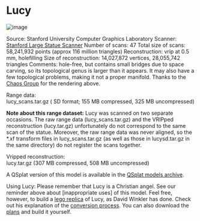 # Lucy

![image](http://graphics.stanford.edu/data/3Dscanrep/lucy-vray_28_mil_poly_hdri_gi.gif)

Source: Stanford University Computer Graphics Laboratory
Scanner: [Stanford Large Statue Scanner](http://graphics.stanford.edu/projects/mich/mgantry-in-lab/mgantry-in-lab.html)
Number of scans: 47
Total size of scans: 58,241,932 points (approx 116 million triangles)
Reconstruction: vrip at 0.5 mm, holefilling
Size of reconstruction: 14,027,872 vertices, 28,055,742 triangles
Comments: hole-free, but contains small bridges due to space carving, so its topological genus is larger than it appears.
It may also have a few topological problems, making it not a proper manifold. Thanks to the [Chaos Group](http://www.chaosgroup.com/) for the rendering above.

Range data:\
    lucy_scans.tar.gz ( SD format; 155 MB compressed, 325 MB uncompressed)

**Note about this range dataset:** Lucy was scanned on two separate occasions. The raw range data (lucy_scans.tar.gz) and the VRIPped reconstruction (lucy.tar.gz) unfortunately do not correspond to the same scan of the statue. Moreover, the raw range data was never aligned, so the *.xf transform files in lucy_scans.tar.gz (as well as those in lucysd.tar.gz in the same directory) do not register the scans together. 

Vripped reconstruction:\
    lucy.tar.gz (307 MB compressed, 508 MB uncompressed)

A QSplat version of this model is available in the [QSplat models archive](http://graphics.stanford.edu/data/qsplat/). 

Using Lucy: Please remember that Lucy is a Christian angel. See our reminder above about [inappropriate uses] of this model.
Feel free, however, to build a [lego replica](http://graphics.stanford.edu/data/3Dscanrep/lucy-lego-s.jpg) of Lucy, 
as David Winkler has done. Check out his explanation of the [conversion process](http://www.brickshelf.com/gallery/happyfrosh/BrickFest2005/automatedbricklayout.pdf). 
You can also download the [plans](http://www.brickshelf.com/gallery/happyfrosh/StanfordAngel/) and build it yourself.   